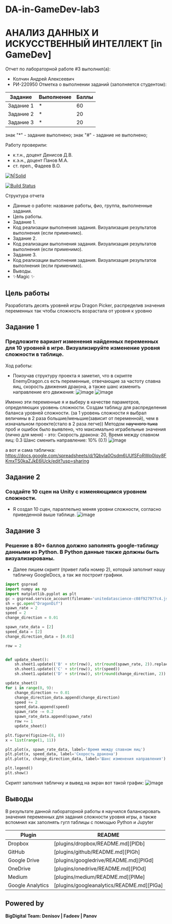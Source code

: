 # DA-in-GameDev-lab3
# АНАЛИЗ ДАННЫХ И ИСКУССТВЕННЫЙ ИНТЕЛЛЕКТ [in GameDev]
Отчет по лабораторной работе #3 выполнил(а):
- Колчин Андрей Алексеевич
- РИ-220950
Отметка о выполнении заданий (заполняется студентом):

| Задание | Выполнение | Баллы |
| ------ | ------ | ------ |
| Задание 1 | * | 60 |
| Задание 2 | * | 20 |
| Задание 3 | * | 20 |

знак "*" - задание выполнено; знак "#" - задание не выполнено;

Работу проверили:
- к.т.н., доцент Денисов Д.В.
- к.э.н., доцент Панов М.А.
- ст. преп., Фадеев В.О.

[![N|Solid](https://cldup.com/dTxpPi9lDf.thumb.png)](https://nodesource.com/products/nsolid)

[![Build Status](https://travis-ci.org/joemccann/dillinger.svg?branch=master)](https://travis-ci.org/joemccann/dillinger)

Структура отчета

- Данные о работе: название работы, фио, группа, выполненные задания.
- Цель работы.
- Задание 1.
- Код реализации выполнения задания. Визуализация результатов выполнения (если применимо).
- Задание 2.
- Код реализации выполнения задания. Визуализация результатов выполнения (если применимо).
- Задание 3.
- Код реализации выполнения задания. Визуализация результатов выполнения (если применимо).
- Выводы.
- ✨Magic ✨

## Цель работы
Разработать десять уровней игры Dragon Picker, распределив значения переменных так чтобы сложность возрастала от уровня к уровню

## Задание 1
### Предложите вариант изменения найденных переменных для 10 уровней в игре. Визуализируйте изменение уровня сложности в таблице. 
Ход работы:
- Поизучав структуру проекта я заметил, что в скрипте EnemyDragon.cs есть переменные, отвечающие за частоту спавна яиц, скорость движения дракона, а также шанс изменить направление его движения:
![image](https://github.com/tox3k/DA-in-GameDev-lab3/assets/146218000/73e2a0af-cdab-45aa-98cc-a722b3555e21)
![image](https://github.com/tox3k/DA-in-GameDev-lab3/assets/146218000/5746baa0-a218-426c-8095-fb8d497df3d9)

Именно эти переменные я и выберу в качестве параметров, определяющих уровень сложности.
  Создам таблицу для распределения баланса уровней сложности.
  (за 1 уровень сложности я выбрал величины в 2 раза большие/меньшие(зависит от переменной), чем в изначальном проекте(стало в 2 раза легче))
  Методом ~~научного тыка~~ проб и ошибок было выявлено, что максимально играбельные значения (лично для меня) - это: 
  Скорость дракона: 20, 
  Время между спавном яиц: 0.3
  Шанс сменить направление: 10% (0.1)
![image](https://github.com/tox3k/DA-in-GameDev-lab3/assets/146218000/6982c619-d740-46d0-a5bf-f7fa2bf7d437)


а вот и сама табличка: https://docs.google.com/spreadsheets/d/1Qbvla0Osdm6UUfSFoRWp0lqy8FKmxTS0kaZJkE6lUck/edit?usp=sharing

## Задание 2
### Создайте 10 сцен на Unity с изменяющимся уровнем сложности.

- Я создал 10 сцен, параллельно меняя уровни сложности, согласно приведенной выше таблице.
![image](https://github.com/tox3k/DA-in-GameDev-lab3/assets/146218000/b53792b9-2991-4665-8791-1e8cf51e07b8)



## Задание 3
### Решение в 80+ баллов должно заполнять google-таблицу данными из Python. В Python данные также должны быть визуализированы.

- Далее пишем скрипт (привет лаба номер 2), который заполнит нашу табличку GoogleDocs, а так же построит графики.

```py
import gspread
import numpy as np
import matplotlib.pyplot as plt
gc = gspread.service_account(filename='unitedatascience-c08f927977c4.json')
sh = gc.open("DragonDif")
spawn_rate = 2
speed = 2
change_direction = 0.01

spawn_rate_data = [2]
speed_data = [2]
change_direction_data = [0.01]

row = 2


def update_sheet():
    sh.sheet1.update(('B' + str(row)), str(round(spawn_rate, 2)).replace('.', ','))
    sh.sheet1.update(('C' + str(row)), str(speed))
    sh.sheet1.update(('D' + str(row)), str(round(change_direction, 2)).replace('.', ','))

update_sheet()
for i in range(0, 9):
    change_direction += 0.01
    change_direction_data.append(change_direction)
    speed += 2
    speed_data.append(speed)
    spawn_rate -= 0.2
    spawn_rate_data.append(spawn_rate)
    row += 1
    update_sheet()

plt.figure(figsize=(8, 8))
x = list(range(1, 11))

plt.plot(x, spawn_rate_data, label='Время между спавном яиц')
plt.plot(x, speed_data, label='Скорость дракона')
plt.plot(x, change_direction_data, label='Шанс изменения направления')

plt.legend()
plt.show()

```

Скрипт заполнил табличку и вывед на экран вот такой график:
![image](https://github.com/tox3k/DA-in-GameDev-lab3/assets/146218000/acb73cf1-f129-4152-a9b8-36171e4955a1)



## Выводы

В результате данной лабораторной работы я научился балансировать значения переменных для задания сложности уровня игры, а также вспомнил как заполнять гугл таблицы с помощью Python и Jupyter

| Plugin | README |
| ------ | ------ |
| Dropbox | [plugins/dropbox/README.md][PlDb] |
| GitHub | [plugins/github/README.md][PlGh] |
| Google Drive | [plugins/googledrive/README.md][PlGd] |
| OneDrive | [plugins/onedrive/README.md][PlOd] |
| Medium | [plugins/medium/README.md][PlMe] |
| Google Analytics | [plugins/googleanalytics/README.md][PlGa] |

## Powered by

**BigDigital Team: Denisov | Fadeev | Panov**
